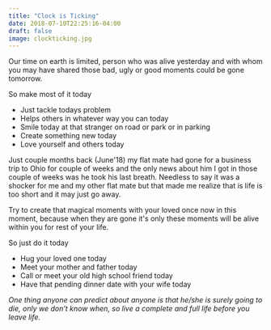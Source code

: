 ```yaml
---
title: "Clock is Ticking"
date: 2018-07-10T22:25:16-04:00
draft: false
image: clockticking.jpg
---
```


Our time on earth is limited, person who was alive yesterday and with whom you may have shared those bad, ugly or good moments could be gone tomorrow. 

So make most of it today

- Just tackle todays problem 
- Helps others in whatever way you can today
- Smile today at that stranger on road or park or in parking
- Create something  new today
- Love yourself and others today
	

Just couple months back (June'18)  my flat mate had gone for a business trip to Ohio for couple of weeks and the only news about him I got in those couple of weeks was he took his last breath. Needless to say it was a shocker for me and my other flat mate but that made me realize that is life is too short and it may just go away. 

Try to create that magical moments with your loved once now in this moment, because when they are gone it's only these moments will be alive within you for rest of your life.

So just do it today 

- Hug your loved one today
- Meet your mother and father today
- Call or meet your old high school friend today
- Have that pending dinner date with your wife today


*One thing anyone can predict about anyone is that he/she is surely going to die, only we don’t know when, so live a complete and full life before you leave life.*


